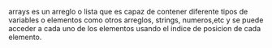 arrays es un arreglo o lista que es capaz de contener diferente
tipos de variables o elementos como otros arreglos, strings, 
numeros,etc y se puede acceder a cada uno de los elementos 
usando el indice de posicion de cada elemento.